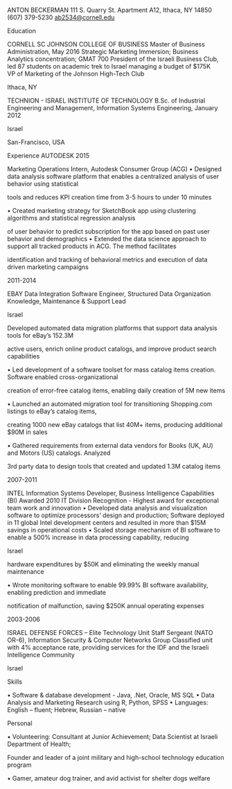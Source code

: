ANTON BECKERMAN 
111 S. Quarry St. Apartment A12, Ithaca, NY 14850 
(607) 379-5230  ab2534@cornell.edu 

Education 

CORNELL SC JOHNSON COLLEGE OF BUSINESS 
Master of Business Administration, May 2016 
Strategic Marketing Immersion; Business Analytics concentration; GMAT 700 
President of the Israeli Business Club, led 87 students on academic trek to Israel managing a budget of  $175K  
VP of Marketing of the Johnson High-Tech Club 

Ithaca, NY 

TECHNION - ISRAEL INSTITUTE OF TECHNOLOGY 
B.Sc. of Industrial Engineering and Management, Information Systems Engineering, January 2012 

Israel 

San-Francisco, USA 

Experience  AUTODESK 
2015 

Marketing Operations Intern, Autodesk Consumer Group (ACG) 
•  Designed data analysis software platform that enables a centralized analysis of user behavior using statistical 

tools and reduces KPI creation time from 3-5 hours to under 10 minutes 

•  Created marketing strategy for SketchBook app using clustering algorithms and statistical regression analysis 

of user behavior to predict subscription for the app based on past user behavior and demographics 
•  Extended the data science approach to support all tracked products in ACG. The method facilitates 

identification and tracking of behavioral metrics and execution of data driven marketing campaigns  

2011-2014 

EBAY 
Data Integration Software Engineer, Structured Data Organization 
Knowledge, Maintenance & Support Lead 

Israel 

  Developed automated data migration platforms that support data analysis tools for eBay’s 152.3M 

active users, enrich online product catalogs, and improve product search capabilities 

  •  Led development of a software toolset for mass catalog items creation. Software enabled cross-organizational 

creation of error-free catalog items, enabling daily creation of 5M new items 

•  Launched an automated migration tool for transitioning Shopping.com listings to eBay’s catalog items, 

creating 1000 new eBay catalogs that list 40M+ items, producing additional $90M in sales 

•  Gathered requirements from external data vendors for Books (UK, AU) and Motors (US) catalogs. Analyzed 

3rd party data to design tools that created and updated 1.3M catalog items 

2007-2011 

INTEL 
Information Systems Developer, Business Intelligence Capabilities (BI) 
Awarded 2010 IT Division Recognition - Highest award for exceptional team work and innovation 
•  Developed data analysis and visualization software to optimize processors’ design and production; Software 
deployed in 11 global Intel development centers and resulted in more than $15M savings in operational costs 
•  Scaled storage mechanism of BI software to enable a 500% increase in data processing capability, reducing 

Israel 

hardware expenditures by $50K and eliminating the weekly manual maintenance 

•  Wrote  monitoring  software  to  enable  99.99%  BI  software  availability,  enabling  prediction  and  immediate 

notification of malfunction, saving $250K annual operating expenses 

2003-2006 

ISRAEL DEFENSE FORCES – Elite Technology Unit 
Staff Sergeant (NATO OR-6), Information Security & Computer Networks Group 
Classified unit with 4% acceptance rate, providing services for the IDF and the Israeli Intelligence Community 

Israel 

Skills 

•  Software & database development - Java, .Net, Oracle, MS SQL 
•  Data Analysis and Marketing Research using R, Python, SPSS 
•  Languages: English – fluent; Hebrew, Russian – native 

Personal 

•  Volunteering: Consultant at Junior Achievement; Data Scientist at Israeli Department of Health; 

Founder and leader of a joint military and high-school technology education program 

•  Gamer, amateur dog trainer, and avid activist for shelter dogs welfare